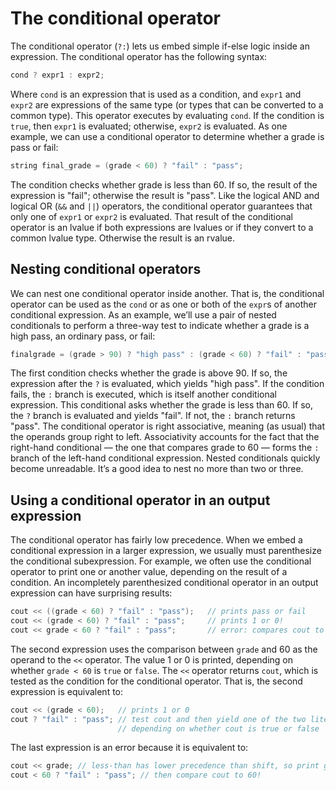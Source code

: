 # The conditional operator

The conditional operator (`?:`) lets us embed simple if-else logic inside an expression. The conditional operator has the following syntax:

```cpp
cond ? expr1 : expr2;
```

Where `cond` is an expression that is used as a condition, and `expr1` and `expr2` are expressions of the same type (or types that can be converted to a common type). This operator executes by evaluating `cond`. If the condition is `true`, then `expr1` is evaluated; otherwise, `expr2` is evaluated. As one example, we can use a conditional operator to determine whether a grade is pass or fail:

```cpp
string final_grade = (grade < 60) ? "fail" : "pass";
```

The condition checks whether grade is less than 60. If so, the result of the expression is "fail"; otherwise the result is "pass". Like the logical AND and logical OR (`&&` and `||`) operators, the conditional operator guarantees that only one of `expr1` or `expr2` is evaluated. That result of the conditional operator is an lvalue if both expressions are lvalues or if they convert to a common lvalue type. Otherwise the result is an rvalue.

## Nesting conditional operators

We can nest one conditional operator inside another. That is, the conditional operator can be used as the `cond` or as one or both of the `expr`s of another conditional expression. As an example, we’ll use a pair of nested conditionals to perform a three-way test to indicate whether a grade is a high pass, an ordinary pass, or fail:

```cpp
finalgrade = (grade > 90) ? "high pass" : (grade < 60) ? "fail" : "pass";
```

The first condition checks whether the grade is above 90. If so, the expression after the `?` is evaluated, which yields "high pass". If the condition fails, the `:` branch is executed, which is itself another conditional expression. This conditional asks whether the grade is less than 60. If so, the `?` branch is evaluated and yields "fail". If not, the `:` branch returns "pass". The conditional operator is right associative, meaning (as usual) that the operands group right to left. Associativity accounts for the fact that the right-hand conditional — the one that compares grade to 60 — forms the `:` branch of the left-hand conditional expression. Nested conditionals quickly become unreadable. It’s a good idea to nest no more than two or three.

## Using a conditional operator in an output expression

The conditional operator has fairly low precedence. When we embed a conditional expression in a larger expression, we usually must parenthesize the conditional subexpression. For example, we often use the conditional operator to print one or another value, depending on the result of a condition. An incompletely parenthesized conditional operator in an output expression can have surprising results:

```cpp
cout << ((grade < 60) ? "fail" : "pass"); 	// prints pass or fail
cout << (grade < 60) ? "fail" : "pass"; 	// prints 1 or 0!
cout << grade < 60 ? "fail" : "pass"; 		// error: compares cout to 60
```

The second expression uses the comparison between `grade` and 60 as the operand to the `<<` operator. The value 1 or 0 is printed, depending on whether `grade < 60` is `true` or `false`. The `<<` operator returns `cout`, which is tested as the condition for the conditional operator. That is, the second expression is equivalent to:

```cpp
cout << (grade < 60); 	// prints 1 or 0
cout ? "fail" : "pass"; // test cout and then yield one of the two literals
						// depending on whether cout is true or false
```

The last expression is an error because it is equivalent to:

```cpp
cout << grade; // less-than has lower precedence than shift, so print grade first
cout < 60 ? "fail" : "pass"; // then compare cout to 60!
```